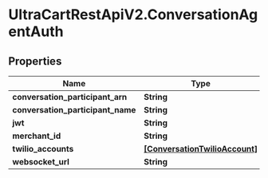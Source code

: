 # UltraCartRestApiV2.ConversationAgentAuth

## Properties
Name | Type | Description | Notes
------------ | ------------- | ------------- | -------------
**conversation_participant_arn** | **String** |  | [optional] 
**conversation_participant_name** | **String** |  | [optional] 
**jwt** | **String** |  | [optional] 
**merchant_id** | **String** |  | [optional] 
**twilio_accounts** | [**[ConversationTwilioAccount]**](ConversationTwilioAccount.md) |  | [optional] 
**websocket_url** | **String** |  | [optional] 


